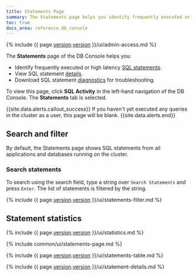 ```yaml
---
title: Statements Page
summary: The Statements page helps you identify frequently executed or high latency SQL statements, view statement details, and download statement diagnostics.
toc: true
docs_area: reference.db_console
---
```


{% include {{ page.[version](cluster-settings.html#setting-version).[version](cluster-settings.html#setting-version) }}/ui/admin-access.md %}

The **Statements** page  of the DB Console helps you:

- Identify frequently executed or high latency [SQL statements](sql-statements.html).
- View SQL statement [details](#statement-details-page).
- Download SQL statement [diagnostics](#diagnostics) for troubleshooting.

To view this page, click **SQL Activity** in the left-hand navigation of the DB Console. The **Statements** tab is selected.

{{site.data.alerts.callout_success}}
If you haven't yet executed any queries in the cluster as a user, this page will be blank.
{{site.data.alerts.end}}

## Search and filter

By default, the Statements page shows SQL statements from all applications and databases running on the cluster.

### Search statements

To search using the search field, type a string over `Search Statements` and press `Enter`. The list of statements is filtered by the string.

{% include {{ page.[version](cluster-settings.html#setting-version).[version](cluster-settings.html#setting-version) }}/ui/statements-filter.md %}

## Statement statistics

{% include {{ page.[version](cluster-settings.html#setting-version).[version](cluster-settings.html#setting-version) }}/ui/statistics.md %}

{% include common/ui/statements-page.md %}

{% include {{ page.[version](cluster-settings.html#setting-version).[version](cluster-settings.html#setting-version) }}/ui/statements-table.md %}

{% include {{ page.[version](cluster-settings.html#setting-version).[version](cluster-settings.html#setting-version) }}/ui/statement-details.md %}
